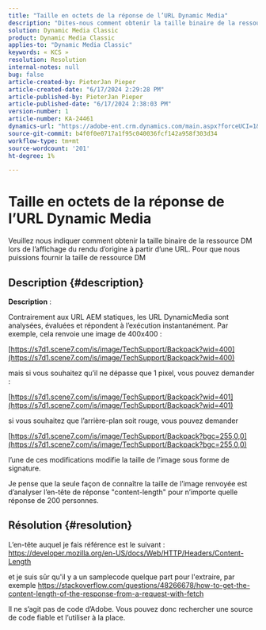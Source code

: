 ```yaml
---
title: "Taille en octets de la réponse de l’URL Dynamic Media"
description: "Dites-nous comment obtenir la taille binaire de la ressource DM lors de l’affichage du rendu d’origine à partir d’une URL. Pour que nous puissions fournir la taille de la ressource DM"
solution: Dynamic Media Classic
product: Dynamic Media Classic
applies-to: "Dynamic Media Classic"
keywords: « KCS »
resolution: Resolution
internal-notes: null
bug: false
article-created-by: PieterJan Pieper
article-created-date: "6/17/2024 2:29:28 PM"
article-published-by: PieterJan Pieper
article-published-date: "6/17/2024 2:38:03 PM"
version-number: 1
article-number: KA-24461
dynamics-url: "https://adobe-ent.crm.dynamics.com/main.aspx?forceUCI=1&pagetype=entityrecord&etn=knowledgearticle&id=0e2507ff-b52c-ef11-840b-000d3a37eaf2"
source-git-commit: b4f0f0e0717a1f95c040036fcf142a958f303d34
workflow-type: tm+mt
source-wordcount: '201'
ht-degree: 1%

---
```


# Taille en octets de la réponse de l’URL Dynamic Media


Veuillez nous indiquer comment obtenir la taille binaire de la ressource DM lors de l’affichage du rendu d’origine à partir d’une URL. Pour que nous puissions fournir la taille de ressource DM

## Description {#description}


<b>Description</b> :

Contrairement aux URL AEM statiques, les URL DynamicMedia sont analysées, évaluées et répondent à l’exécution instantanément.
Par exemple, cela renvoie une image de 400x400 :

[https://s7d1.scene7.com/is/image/TechSupport/Backpack?wid=400](https://s7d1.scene7.com/is/image/TechSupport/Backpack?wid=400)

mais si vous souhaitez qu’il ne dépasse que 1 pixel, vous pouvez demander :

[https://s7d1.scene7.com/is/image/TechSupport/Backpack?wid=401](https://s7d1.scene7.com/is/image/TechSupport/Backpack?wid=401)

si vous souhaitez que l’arrière-plan soit rouge, vous pouvez demander

[https://s7d1.scene7.com/is/image/TechSupport/Backpack?bgc=255,0,0](https://s7d1.scene7.com/is/image/TechSupport/Backpack?bgc=255,0,0)

l’une de ces modifications modifie la taille de l’image sous forme de signature.

Je pense que la seule façon de connaître la taille de l’image renvoyée est d’analyser l’en-tête de réponse &quot;content-length&quot; pour n’importe quelle réponse de 200 personnes.


## Résolution {#resolution}


L’en-tête auquel je fais référence est le suivant : https://developer.mozilla.org/en-US/docs/Web/HTTP/Headers/Content-Length

et je suis sûr qu&#39;il y a un samplecode quelque part pour l&#39;extraire, par exemple https://stackoverflow.com/questions/48266678/how-to-get-the-content-length-of-the-response-from-a-request-with-fetch

Il ne s’agit pas de code d’Adobe. Vous pouvez donc rechercher une source de code fiable et l’utiliser à la place.
